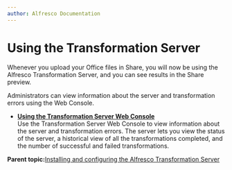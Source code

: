 ```yaml
---
author: Alfresco Documentation
---
```


# Using the Transformation Server

Whenever you upload your Office files in Share, you will now be using the Alfresco Transformation Server, and you can see results in the Share preview.

Administrators can view information about the server and transformation errors using the Web Console.

-   **[Using the Transformation Server Web Console](../tasks/transerv-webconsole.md)**  
Use the Transformation Server Web Console to view information about the server and transformation errors. The server lets you view the status of the server, a historical view of all the transformations completed, and the number of successful and failed transformations.

**Parent topic:**[Installing and configuring the Alfresco Transformation Server](../concepts/transerv-intro.md)

